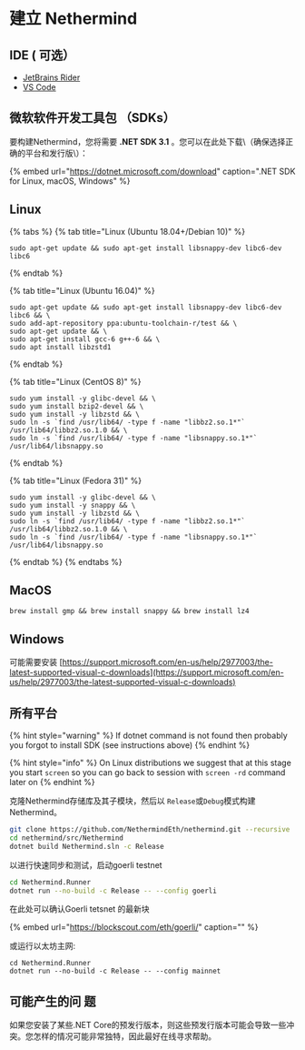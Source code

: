 # 建立 Nethermind

## IDE \( 可选）

* [JetBrains Rider](https://www.jetbrains.com/rider/)
* [VS Code](https://code.visualstudio.com/docs/other/dotnet)

## 微软软件开发工具包 （SDKs）

要构建Nethermind，您将需要 **.NET SDK 3.1** 。您可以在此处下载\（确保选择正确的平台和发行版\）：

{% embed url="https://dotnet.microsoft.com/download" caption=".NET SDK for Linux, macOS, Windows" %}

## Linux

{% tabs %}
{% tab title="Linux \(Ubuntu 18.04+/Debian 10\)" %}
```text
sudo apt-get update && sudo apt-get install libsnappy-dev libc6-dev libc6
```
{% endtab %}

{% tab title="Linux \(Ubuntu 16.04\)" %}
```text
sudo apt-get update && sudo apt-get install libsnappy-dev libc6-dev libc6 && \
sudo add-apt-repository ppa:ubuntu-toolchain-r/test && \
sudo apt-get update && \
sudo apt-get install gcc-6 g++-6 && \
sudo apt install libzstd1
```
{% endtab %}

{% tab title="Linux \(CentOS 8\)" %}
```text
sudo yum install -y glibc-devel && \
sudo yum install bzip2-devel && \
sudo yum install -y libzstd && \
sudo ln -s `find /usr/lib64/ -type f -name "libbz2.so.1*"` /usr/lib64/libbz2.so.1.0 && \
sudo ln -s `find /usr/lib64/ -type f -name "libsnappy.so.1*"` /usr/lib64/libsnappy.so
```
{% endtab %}

{% tab title="Linux \(Fedora 31\)" %}
```text
sudo yum install -y glibc-devel && \
sudo yum install -y snappy && \
sudo yum install -y libzstd && \
sudo ln -s `find /usr/lib64/ -type f -name "libbz2.so.1*"` /usr/lib64/libbz2.so.1.0 && \
sudo ln -s `find /usr/lib64/ -type f -name "libsnappy.so.1*"` /usr/lib64/libsnappy.so
```
{% endtab %}
{% endtabs %}

## MacOS

```text
brew install gmp && brew install snappy && brew install lz4
```

## Windows

可能需要安装 [https://support.microsoft.com/en-us/help/2977003/the-latest-supported-visual-c-downloads](https://support.microsoft.com/en-us/help/2977003/the-latest-supported-visual-c-downloads)

## 所有平台

{% hint style="warning" %}
If dotnet command is not found then probably you forgot to install SDK \(see instructions above\)
{% endhint %}

{% hint style="info" %}
On Linux distributions we suggest that at this stage you start `screen` so you can go back to session with `screen -rd` command later on
{% endhint %}

克隆Nethermind存储库及其子模块，然后以 `Release`或`Debug`模式构建Nethermind。

```bash
git clone https://github.com/NethermindEth/nethermind.git --recursive
cd nethermind/src/Nethermind
dotnet build Nethermind.sln -c Release
```

以进行快速同步和测试，启动goerli testnet

```bash
cd Nethermind.Runner
dotnet run --no-build -c Release -- --config goerli
```

在此处可以确认Goerli tetsnet 的最新块

{% embed url="https://blockscout.com/eth/goerli/" caption="" %}

或运行以太坊主网:

```text
cd Nethermind.Runner
dotnet run --no-build -c Release -- --config mainnet
```

## 可能产生的问 题

如果您安装了某些.NET Core的预发行版本，则这些预发行版本可能会导致一些冲突。您怎样的情况可能非常独特，因此最好在线寻求帮助。

